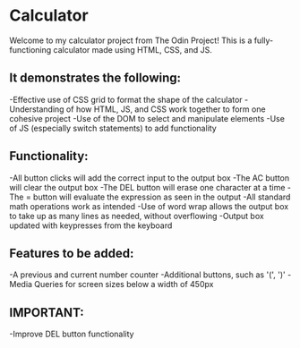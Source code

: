# Calculator

Welcome to my calculator project from The Odin Project! This is a fully-functioning calculator made using HTML, CSS, and JS.

## It demonstrates the following:
-Effective use of CSS grid to format the shape of the calculator
-Understanding of how HTML, JS, and CSS work together to form one cohesive project
-Use of the DOM to select and manipulate elements
-Use of JS (especially switch statements) to add functionality

## Functionality:
-All button clicks will add the correct input to the output box
-The AC button will clear the output box
-The DEL button will erase one character at a time
-The = button will evaluate the expression as seen in the output
-All standard math operations work as intended
-Use of word wrap allows the output box to take up as many lines as needed, without overflowing
-Output box updated with keypresses from the keyboard 

## Features to be added:
-A previous and current number counter
-Additional buttons, such as '(', ')'
-Media Queries for screen sizes below a width of 450px

## IMPORTANT:
-Improve DEL button functionality
